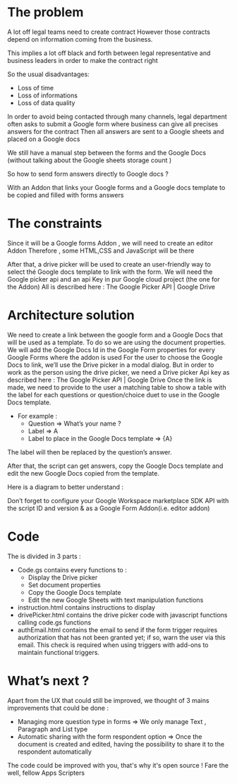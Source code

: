 # The problem 

A lot off legal teams need to create contract 
However those contracts depend on information coming from the business.

This implies a lot off black and forth between legal representative and business leaders in order to make the contract right

So the usual disadvantages:
- Loss of time 
- Loss of informations
- Loss of data quality

In order to avoid being contacted through many channels, legal department often asks to submit a Google form where business can give all precises answers for the contract 
Then all answers are sent to a Google sheets and placed on a Google docs 

We still have a manual step between the forms and the Google Docs (without talking about the Google sheets  storage count )

So how to send form answers directly to Google docs ?

With an Addon that links your Google forms and a Google docs template to be copied and filled with forms answers 

# The constraints

Since it will be a Google forms Addon , we will need to create an editor Addon 
Therefore , some HTML,CSS and JavaScript will be there 

After that, a drive picker will be used to create an user-friendly way to select thé Google docs template to link with the form. 
We will need the Google picker api and an api Key in pur Google cloud project (the one for the Addon) 
All is described here : The Google Picker API | Google Drive

# Architecture solution 
We need to create a link between the google form and a Google Docs that will be used as a template. To do so we are using the document properties. We will add the Google Docs Id in the Google Form properties for every Google Forms where the addon is used 
For the user to choose the Google Docs to link, we’ll use the Drive picker in a modal dialog. But in order to work as the person using the drive picker, we need a Drive picker Api key as described here : The Google Picker API | Google Drive 
Once the link is made, we need to provide to the user a matching table to show a table with the label for each questions or question/choice duet to use in the Google Docs template. 
- For example : 
  - Question ⇒ What’s your name ? 
  - Label ⇒ A 
  - Label to place in the Google Docs template ⇒ {A} 

The label will then be replaced by the question’s answer.


After that, the script can get answers, copy the Google Docs template and edit the new Google Docs copied from the template.

Here is a diagram to better understand : 

Don’t forget to configure your Google Workspace marketplace SDK API with the script ID and version & as a Google Form Addon(i.e. editor addon)

# Code
The is divided in 3 parts : 
- Code.gs contains every functions to : 
  - Display the Drive picker 
  - Set document properties
  - Copy the Google Docs template
  - Edit the new Google Sheets with text manipulation functions
- instruction.html contains instructions to display
- drivePicker.html contains the drive picker code with javascript functions calling code.gs functions
- authEmail.html contains the email to send if the form trigger requires authorization that has not been granted yet; if so, warn the user via this email. This check is required when using triggers with add-ons to maintain functional triggers.
# What’s next ? 

Apart from the UX that could still be improved, we thought of 3 mains improvements that could be done : 

- Managing more question type in forms ⇒ We only manage Text , Paragraph and List type
- Automatic sharing with the form respondent option ⇒ Once the document is created and edited, having the possibility to share it to the respondent automatically

The code could be improved with you, that's why it's open source !
Fare the well, fellow Apps Scripters














